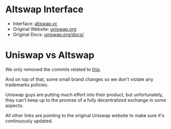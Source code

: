 # Altswap Interface

- Interface: [altswap.vc](https://altswap.vc)
- Original Website: [uniswap.org](unsiwap.org)
- Original Docs: [uniswap.org/docs/](https://uniswap.org/docs/)


# Uniswap vs Altswap

We only removed the commits related to [this](https://twitter.com/Uniswap/status/1418697012095164420).

And on top of that, some small brand changes so we don't violate any trademarks policies.

Uniswap guys are putting much effort into their product, but unfortunately, they can't keep up to the promise of a fully decentralized exchange in some aspects.

All other links are pointing to the original Uniswap website to make sure it's continuously updated.
